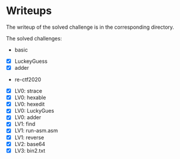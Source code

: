 # Writeups
The writeup of the solved challenge is in the corresponding directory.

The solved challenges: 
- basic
 - [x] LuckeyGuess
 - [x] adder
- re-ctf2020
 - [x] LV0: strace
 - [x] LV0: hexable
 - [x] LV0: hexedit
 - [x] LV0: LuckyGues
 - [x] LV0: adder
 - [x] LV1: find
 - [x] LV1: run-asm.asm
 - [x] LV1: reverse
 - [x] LV2: base64
 - [x] LV3: bin2.txt
